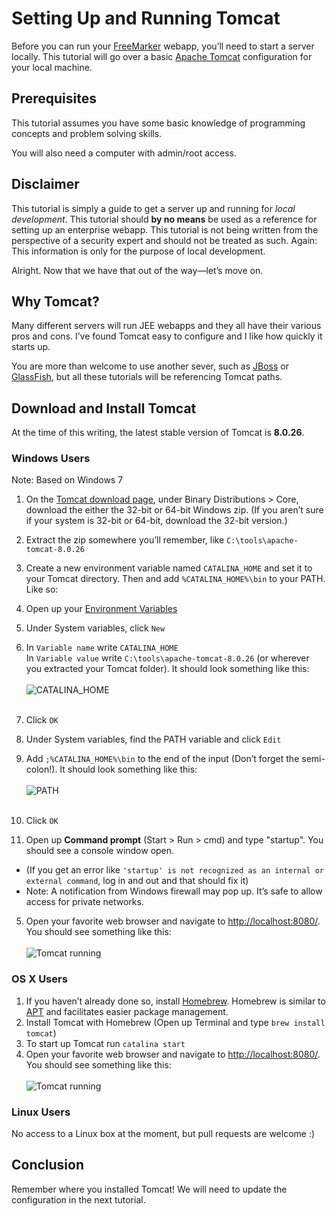 # Setting Up and Running Tomcat

Before you can run your [FreeMarker](http://freemarker.org) webapp, you’ll need to start a server locally. This tutorial will go over a basic [Apache Tomcat](http://tomcat.apache.org/) configuration for your local machine.

## Prerequisites

This tutorial assumes you have some basic knowledge of programming concepts and problem solving skills.

You will also need a computer with admin/root access.

## Disclaimer

This tutorial is simply a guide to get a server up and running for *local development*. This tutorial should **by no means** be used as a reference for setting up an enterprise webapp. This tutorial is not being written from the perspective of a security expert and should not be treated as such. Again: This information is only for the purpose of local development.

Alright. Now that we have that out of the way—let’s move on.

## Why Tomcat?

Many different servers will run JEE webapps and they all have their various pros and cons. I’ve found Tomcat easy to configure and I like how quickly it starts up.

You are more than welcome to use another sever, such as [JBoss](http://www.jboss.org/) or [GlassFish](https://glassfish.java.net/), but all these tutorials will be referencing Tomcat paths.

## Download and Install Tomcat

At the time of this writing, the latest stable version of Tomcat is **8.0.26**.


### Windows Users

Note: Based on Windows 7

1. On the [Tomcat download page](http://tomcat.apache.org/download-80.cgi), under Binary Distributions > Core, download the either the 32-bit or 64-bit Windows zip. (If you aren’t sure if your system is 32-bit or 64-bit, download the 32-bit version.)

2. Extract the zip somewhere you’ll remember, like `C:\tools\apache-tomcat-8.0.26`

3. Create a new environment variable named `CATALINA_HOME` and set it to your Tomcat directory. Then and add `%CATALINA_HOME%\bin` to your PATH. Like so: <br>
  1. Open up your [Environment Variables](http://www.nextofwindows.com/how-to-addedit-environment-variables-in-windows-7)
  2. Under System variables, click `New`
  3. In `Variable name` write `CATALINA_HOME` <br>In `Variable value` write `C:\tools\apache-tomcat-8.0.26` (or wherever you extracted your Tomcat folder). It should look something like this: <br><br> ![CATALINA_HOME](https://raw.githubusercontent.com/freemarker/tutorials/master/00-running-a-server-locally/images/catalina-home.png)<br><br>
  4. Click `OK`
  5. Under System variables, find the PATH variable and click `Edit`
  6. Add `;%CATALINA_HOME%\bin` to the end of the input (Don’t forget the semi-colon!). It should look something like this:<br><br>![PATH](https://raw.githubusercontent.com/freemarker/tutorials/master/00-running-a-server-locally/images/edit-path.png)<br><br>
  7. Click `OK`

4. Open up **Command prompt** (Start > Run > cmd) and type "startup". You should see a console window open.

  * (If you get an error like `'startup' is not recognized as an internal or external command`, log in and out and that should fix it)
  * Note: A notification from Windows firewall may pop up. It’s safe to allow access for private networks.

5. Open your favorite web browser and navigate to [http://localhost:8080/](http://localhost:8080/). You should see something like this:<br><br> ![Tomcat running](https://raw.githubusercontent.com/freemarker/tutorials/master/00-running-a-server-locally/images/tomcat-running.png)

### OS X Users

1. If you haven’t already done so, install [Homebrew](http://brew.sh/). Homebrew is similar to [APT](https://en.wikipedia.org/wiki/Advanced_Packaging_Tool) and facilitates easier package management.
2. Install Tomcat with Homebrew (Open up Terminal and type `brew install tomcat`)
3. To start up Tomcat run `catalina start`
4. Open your favorite web browser and navigate to [http://localhost:8080/](http://localhost:8080/). You should see something like this:<br><br> ![Tomcat running](https://raw.githubusercontent.com/freemarker/tutorials/master/00-running-a-server-locally/images/tomcat-osx.png)

### Linux Users

No access to a Linux box at the moment, but pull requests are welcome :)

## Conclusion

Remember where you installed Tomcat! We will need to update the configuration in the next tutorial.
